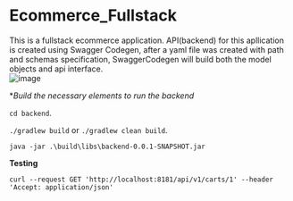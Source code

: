 # Ecommerce_Fullstack


This is a fullstack ecommerce application. API(backend) for this apllication is created using Swagger Codegen, after a yaml file was created with  path  and schemas specification, SwaggerCodegen will  build both  the  model objects and api interface.   
![image](https://user-images.githubusercontent.com/56592834/156747919-e2bde18a-8f8f-473c-a2b2-8a968ef08877.png)

**Build the necessary elements to run the backend*

`cd backend`.

`./gradlew build` or `./gradlew clean build`.

`java -jar .\build\libs\backend-0.0.1-SNAPSHOT.jar`       

**Testing**

`curl --request GET 'http://localhost:8181/api/v1/carts/1' --header 'Accept: application/json'`
